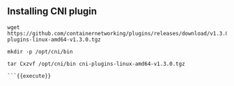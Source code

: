 ## Installing CNI plugin

```
wget https://github.com/containernetworking/plugins/releases/download/v1.3.0/cni-plugins-linux-amd64-v1.3.0.tgz

mkdir -p /opt/cni/bin

tar Cxzvf /opt/cni/bin cni-plugins-linux-amd64-v1.3.0.tgz

```{{execute}}

